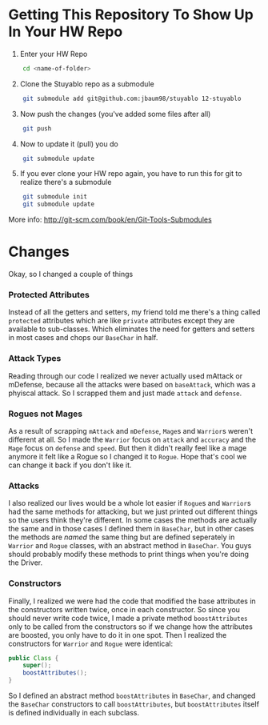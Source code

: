Getting This Repository To Show Up In Your HW Repo
==================================================
1. Enter your HW Repo
```bash
    cd <name-of-folder>
```
2. Clone the Stuyablo repo as a submodule
```bash
    git submodule add git@github.com:jbaum98/stuyablo 12-stuyablo
```
3. Now push the changes (you've added some files after all)
```bash
    git push
```
4. Now to update it (pull) you do
```bash
    git submodule update
```
5. If you ever clone your HW repo again, you have to run this for git to realize there's a submodule
```bash
    git submodule init
    git submodule update
```
More info: http://git-scm.com/book/en/Git-Tools-Submodules


Changes
=======
Okay, so I changed a couple of things

### Protected Attributes
Instead of all the getters and setters, my friend told me there's a thing called `protected` attributes which are like `private` attributes except they are available to sub-classes. Which eliminates the need for getters and setters in most cases and chops our `BaseChar` in half.

### Attack Types
Reading through our code I realized we never actually used mAttack or mDefense, because all the attacks were based on `baseAttack`, which was a phyiscal attack. So I scrapped them and just made `attack` and `defense`.

### Rogues not Mages
As a result of scrapping `mAttack` and `mDefense`, `Mage`s and `Warrior`s weren't different at all. So I made the `Warrior` focus on `attack` and `accuracy` and the `Mage` focus on `defense` and `speed`. But then it didn't really feel like a mage anymore it felt like a Rogue so I changed it to `Rogue`. Hope that's cool we can change it back if you don't like it.

### Attacks
I also realized our lives would be a whole lot easier if `Rogue`s and `Warrior`s had the same methods for attacking, but we just printed out different things so the users think they're different. In some cases the methods are actually the same and in those cases I defined them in `BaseChar`, but in other cases the methods are _named_ the same thing but are defined seperately in `Warrior` and `Rogue` classes, with an abstract method in `BaseChar`. You guys should probably modify these methods to print things when you're doing the Driver.

### Constructors
Finally, I realized we were had the code that modified the base attributes in the constructors written twice, once in each constructor. So since you should never write code twice, I made a private method `boostAttributes` only to be called from the constructors so if we change how the attributes are boosted, you only have to do it in one spot. Then I realized the constructors for `Warrior` and `Rogue` were identical:
```java
public Class {
    super();
    boostAttributes();
} 
```
So I defined an abstract method `boostAttributes` in `BaseChar`, and changed the `BaseChar` constructors to call `boostAttributes`, but `boostAttributes` itself is defined individually in each subclass.

